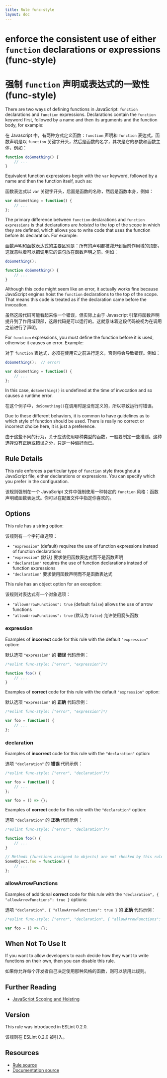 ```yaml
---
title: Rule func-style
layout: doc
---
```

<!-- Note: No pull requests accepted for this file. See README.md in the root directory for details. -->

# enforce the consistent use of either `function` declarations or expressions (func-style)

# 强制 `function` 声明或表达式的一致性 (func-style)

There are two ways of defining functions in JavaScript: `function` declarations and `function` expressions. Declarations contain the `function` keyword first, followed by a name and then its arguments and the function body, for example:

在 Javascript 中，有两种方式定义函数：`function` 声明和 `function` 表达式。函数声明是以 `function` 关键字开头，然后是函数的名字，其次是它的参数和函数主体，例如：

```js
function doSomething() {
    // ...
}
```

Equivalent function expressions begin with the `var` keyword, followed by a name and then the function itself, such as:

函数表达式以 `var` 关键字开头，后面是函数的名称，然后是函数本身，例如：

```js
var doSomething = function() {
    // ...
};
```

The primary difference between `function` declarations and `function expressions` is that declarations are *hoisted* to the top of the scope in which they are defined, which allows you to write code that uses the function before its declaration. For example:

函数声明和函数表达式的主要区别是：所有的声明都被*提升*到当前作用域的顶部，这就意味着可以把调用它的语句放在函数声明之前。例如：

```js
doSomething();

function doSomething() {
    // ...
}
```

Although this code might seem like an error, it actually works fine because JavaScript engines hoist the `function` declarations to the top of the scope. That means this code is treated as if the declaration came before the invocation.

虽然这段代码可能看起来像一个错误，但实际上由于 Javascript 引擎将函数声明提升到了作用域顶部，这段代码是可以运行的。这就意味着这段代码被视为在调用之前进行了声明。

For `function` expressions, you must define the function before it is used, otherwise it causes an error. Example:

对于 `function` 表达式，必须在使用它之前进行定义，否则将会导致错误。例如：

```js
doSomething();  // error!

var doSomething = function() {
    // ...
};
```

In this case, `doSomething()` is undefined at the time of invocation and so causes a runtime error.

在这个例子中，`doSomething()`在调用时是没有定义的，所以导致运行时错误。

Due to these different behaviors, it is common to have guidelines as to which style of function should be used. There is really no correct or incorrect choice here, it is just a preference.

由于这些不同的行为，关于应该使用哪种类型的函数，一般要制定一些准则。这种选择没有正确或错误之分，只是一种偏好而已。

## Rule Details

This rule enforces a particular type of `function` style throughout a JavaScript file, either declarations or expressions. You can specify which you prefer in the configuration.

该规则强制在一个 JavaScript 文件中强制使用一种特定的 `function` 风格：函数声明或函数表达式。你可以在配置文件中指定你喜欢的。

## Options

This rule has a string option:

该规则有一个字符串选项：

* `"expression"` (default) requires the use of function expressions instead of function declarations
* `"expression"` (默认) 要求使用函数表达式而不是函数声明
* `"declaration"` requires the use of function declarations instead of function expressions
* `"declaration"` 要求使用函数声明而不是函数表达式

This rule has an object option for an exception:

该规则对表达式有一个对象选项：

* `"allowArrowFunctions": true` (default `false`) allows the use of arrow functions
* `"allowArrowFunctions": true` (默认为 `false`) 允许使用箭头函数

### expression

Examples of **incorrect** code for this rule with the default `"expression"` option:

默认选项 `"expression"` 的 **错误** 代码示例：

```js
/*eslint func-style: ["error", "expression"]*/

function foo() {
    // ...
}
```

Examples of **correct** code for this rule with the default `"expression"` option:

默认选项 `"expression"` 的 **正确** 代码示例：

```js
/*eslint func-style: ["error", "expression"]*/

var foo = function() {
    // ...
};
```

### declaration

Examples of **incorrect** code for this rule with the `"declaration"` option:

选项 `"declaration"` 的 **错误** 代码示例：

```js
/*eslint func-style: ["error", "declaration"]*/

var foo = function() {
    // ...
};

var foo = () => {};
```

Examples of **correct** code for this rule with the `"declaration"` option:

选项 `"declaration"` 的 **正确** 代码示例：

```js
/*eslint func-style: ["error", "declaration"]*/

function foo() {
    // ...
}

// Methods (functions assigned to objects) are not checked by this rule
SomeObject.foo = function() {
    // ...
};
```

### allowArrowFunctions

Examples of additional **correct** code for this rule with the `"declaration", { "allowArrowFunctions": true }` options:

选项 `"declaration", { "allowArrowFunctions": true }` 的 **正确** 代码示例：

```js
/*eslint func-style: ["error", "declaration", { "allowArrowFunctions": true }]*/

var foo = () => {};
```

## When Not To Use It

If you want to allow developers to each decide how they want to write functions on their own, then you can disable this rule.

如果你允许每个开发者自己决定使用那种风格的函数，则可以禁用此规则。

## Further Reading

* [JavaScript Scoping and Hoisting](http://www.adequatelygood.com/JavaScript-Scoping-and-Hoisting.html)

## Version

This rule was introduced in ESLint 0.2.0.

该规则在 ESLint 0.2.0 被引入。

## Resources

* [Rule source](https://github.com/eslint/eslint/tree/master/lib/rules/func-style.js)
* [Documentation source](https://github.com/eslint/eslint/tree/master/docs/rules/func-style.md)
